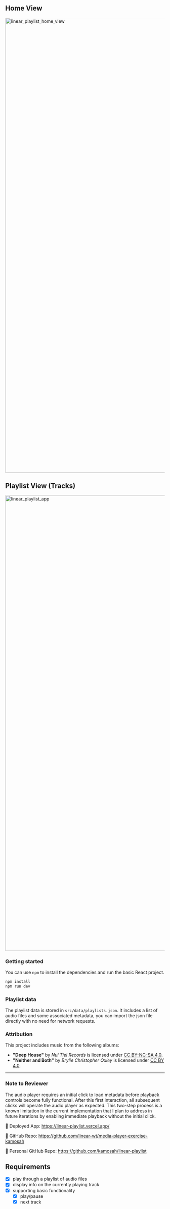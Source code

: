 
## Home View

<img width="1438" alt="linear_playlist_home_view" src="https://github.com/user-attachments/assets/47385db7-516a-4c28-908a-60411ea8ce37" />

## Playlist View (Tracks)

<img width="1440" alt="linear_playlist_app" src="https://github.com/user-attachments/assets/2c134fc9-d12e-4ff8-a191-82197715e25d" />

### Getting started

You can use `npm` to install the dependencies and run the basic React project.

```bash
npm install
npm run dev
```

### Playlist data

The playlist data is stored in `src/data/playlists.json`. It includes a list of audio files and some associated metadata,
you can import the json file directly with no need for network requests.

### Attribution

This project includes music from the following albums:

- **"Deep House"** by _Nul Tiel Records_ is licensed under [CC BY-NC-SA 4.0](https://creativecommons.org/licenses/by-nc-sa/4.0/).
- **"Neither and Both"** by _Brylie Christopher Oxley_ is licensed under [CC BY 4.0](https://creativecommons.org/licenses/by/4.0/).

--------------------------------------------------------------------------------------------------------------

### Note to Reviewer

The audio player requires an initial click to load metadata before playback controls become fully functional. After this first interaction, all subsequent clicks will operate the audio player as expected. This two-step process is a known limitation in the current implementation that I plan to address in future iterations by enabling immediate playback without the initial click.

🔗 Deployed App: <https://linear-playlist.vercel.app/>

🔗 GitHub Repo: <https://github.com/linear-wt/media-player-exercise-kamosah>

🔗 Personal GitHub Repo: <https://github.com/kamosah/linear-playlist>

## Requirements

- [x] play through a playlist of audio files
- [x] display info on the currently playing track
- [x] supporting basic functionality
  - [x] play/pause
  - [x] next track
